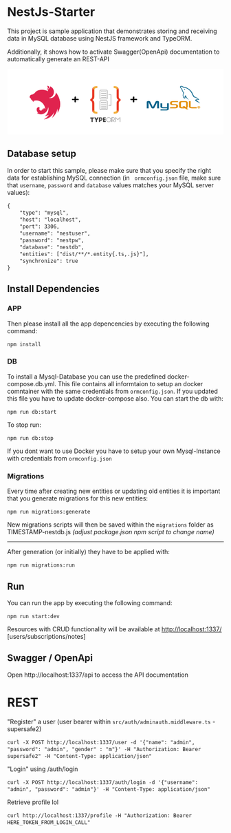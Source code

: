 # NestJs-Starter

This project is sample application that demonstrates storing and receiving data in MySQL database using NestJS framework
and TypeORM.

Additionally, it shows how to activate Swagger(OpenApi) documentation to automatically generate an REST-API

![](header.png)

## Database setup

In order to start this sample, please make sure that you specify the right data for establishing MySQL connection (in `
ormconfig.json` file, make sure that `username`, `password` and `database` values matches your MySQL server values):

```
{
    "type": "mysql",
    "host": "localhost",
    "port": 3306,
    "username": "nestuser",
    "password": "nestpw",
    "database": "nestdb",
    "entities": ["dist/**/*.entity{.ts,.js}"],
    "synchronize": true
}
```

## Install Dependencies

### APP

Then please install all the app depencencies by executing the following command:

```
npm install
```

### DB

To install a Mysql-Database you can use the predefined docker-compose.db.yml. This file contains all informtaion to
setup an docker comntainer with the same credentials from `ormconfig.json`. If you updated this file you have to update
docker-compose also. You can start the db with:

```
npm run db:start
```

To stop run:

```
npm run db:stop
```

If you dont want to use Docker you have to setup your own Mysql-Instance with credentials from `ormconfig.json`

### Migrations

Every time after creating new entities or updating old entities it is important that you generate migrations for this
new entities:

```shell
npm run migrations:generate
```

New migrations scripts will then be saved within the `migrations` folder as TIMESTAMP-nestdb.js _(adjust package.json
npm script to change name)_

-----

After generation (or initially) they have to be applied with:

```shell
npm run migrations:run
```

## Run

You can run the app by executing the following command:

```
npm run start:dev
```

Resources with CRUD functionality will be available
at [http://localhost:1337/](http://localhost:1337/) [users/subscriptions/notes]

## Swagger / OpenApi

Open http://localhost:1337/api to access the API documentation


# REST

"Register" a user (user bearer within `src/auth/adminauth.middleware.ts` - supersafe2)
```shell
curl -X POST http://localhost:1337/user -d '{"name": "admin", "password": "admin", "gender" : "m"}' -H "Authorization: Bearer supersafe2" -H "Content-Type: application/json"
```

"Login" using /auth/login
```shell
curl -X POST http://localhost:1337/auth/login -d '{"username": "admin", "password": "admin"}' -H "Content-Type: application/json"
```

Retrieve profile lol
```shell
curl http://localhost:1337/profile -H "Authorization: Bearer HERE_TOKEN_FROM_LOGIN_CALL"
```